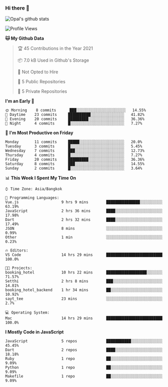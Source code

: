 ### Hi there 👋

![Opal's github stats](https://github-readme-stats.vercel.app/api?username=coolkidneversleep&count_private=true&show_icons=true&theme=radical)


<!--START_SECTION:waka-->
![Profile Views](http://img.shields.io/badge/Profile%20Views-3-blue)

**🐱 My Github Data** 

> 🏆 45 Contributions in the Year 2021
 > 
> 📦 7.0 kB Used in Github's Storage 
 > 
> 🚫 Not Opted to Hire
 > 
> 📜 5 Public Repositories 
 > 
> 🔑 5 Private Repositories  
 > 
**I'm an Early 🐤** 

```text
🌞 Morning    8 commits      ███░░░░░░░░░░░░░░░░░░░░░░   14.55% 
🌆 Daytime    23 commits     ██████████░░░░░░░░░░░░░░░   41.82% 
🌃 Evening    20 commits     █████████░░░░░░░░░░░░░░░░   36.36% 
🌙 Night      4 commits      █░░░░░░░░░░░░░░░░░░░░░░░░   7.27%

```
📅 **I'm Most Productive on Friday** 

```text
Monday       11 commits     █████░░░░░░░░░░░░░░░░░░░░   20.0% 
Tuesday      3 commits      █░░░░░░░░░░░░░░░░░░░░░░░░   5.45% 
Wednesday    7 commits      ███░░░░░░░░░░░░░░░░░░░░░░   12.73% 
Thursday     4 commits      █░░░░░░░░░░░░░░░░░░░░░░░░   7.27% 
Friday       20 commits     █████████░░░░░░░░░░░░░░░░   36.36% 
Saturday     8 commits      ███░░░░░░░░░░░░░░░░░░░░░░   14.55% 
Sunday       2 commits      █░░░░░░░░░░░░░░░░░░░░░░░░   3.64%

```


📊 **This Week I Spent My Time On** 

```text
⌚︎ Time Zone: Asia/Bangkok

💬 Programming Languages: 
Vue.js                   9 hrs 9 mins        ███████████████░░░░░░░░░░   63.19% 
JavaScript               2 hrs 36 mins       ████░░░░░░░░░░░░░░░░░░░░░   17.98% 
Dart                     2 hrs 32 mins       ████░░░░░░░░░░░░░░░░░░░░░   17.49% 
JSON                     8 mins              ░░░░░░░░░░░░░░░░░░░░░░░░░   0.99% 
Other                    1 min               ░░░░░░░░░░░░░░░░░░░░░░░░░   0.23%

🔥 Editors: 
VS Code                  14 hrs 29 mins      █████████████████████████   100.0%

🐱‍💻 Projects: 
booking_hotel            10 hrs 22 mins      ██████████████████░░░░░░░   71.57% 
Setthi                   2 hrs 8 mins        ███░░░░░░░░░░░░░░░░░░░░░░   14.81% 
booking_hotel_backend    1 hr 34 mins        ██░░░░░░░░░░░░░░░░░░░░░░░   10.92% 
sayt_tee                 23 mins             ░░░░░░░░░░░░░░░░░░░░░░░░░   2.7%

💻 Operating System: 
Mac                      14 hrs 29 mins      █████████████████████████   100.0%

```

**I Mostly Code in JavaScript** 

```text
JavaScript               5 repos             ███████████░░░░░░░░░░░░░░   45.45% 
Dart                     2 repos             ████░░░░░░░░░░░░░░░░░░░░░   18.18% 
Ruby                     1 repo              ██░░░░░░░░░░░░░░░░░░░░░░░   9.09% 
Python                   1 repo              ██░░░░░░░░░░░░░░░░░░░░░░░   9.09% 
Makefile                 1 repo              ██░░░░░░░░░░░░░░░░░░░░░░░   9.09%

```



<!--END_SECTION:waka-->
